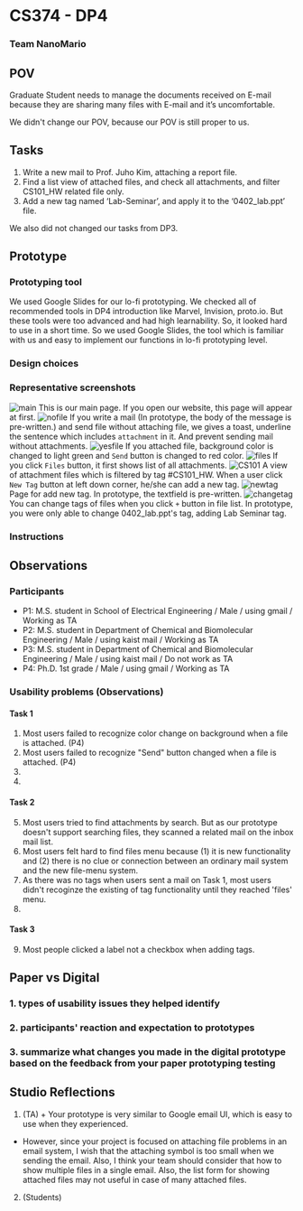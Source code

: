 # CS374 - DP4
### Team NanoMario

## POV
Graduate Student needs to manage the documents received on E-mail because they are sharing many files with E-mail and it’s uncomfortable.

We didn't change our POV, because our POV is still proper to us.

## Tasks
1. Write a new mail to Prof. Juho Kim, attaching a report file.
2. Find a list view of attached files, and check all attachments, and filter CS101_HW related file only.
3. Add a new tag named ‘Lab-Seminar’, and apply it to the ‘0402_lab.ppt’ file.

We also did not changed our tasks from DP3.

## Prototype
### Prototyping tool
We used Google Slides for our lo-fi prototyping. We checked all of recommended tools in DP4 introduction like Marvel, Invision, proto.io. But these tools were too advanced and had high learnability. So, it looked hard to use in a short time. So we used Google Slides, the tool which is familiar with us and easy to implement our functions in lo-fi prototyping level.

### Design choices


### Representative screenshots

![main](./main.jpg)
This is our main page. If you open our website, this page will appear at first. 
![nofile](./nofile.jpg)
If you write a mail (In prototype, the body of the message is pre-written.) and send file without attaching file, we gives a toast, underline the sentence which includes `attachment` in it. And prevent sending mail without attachments.
![yesfile](./yesfile.jpg)
If you attached file, background color is changed to light green and `Send` button is changed to red color.
![files](./files.jpg)
If you click `Files` button, it first shows list of all attachments. 
![CS101](./CS101.jpg)
A view of attachment files which is filtered by tag #CS101_HW. When a user click `New Tag` button at left down corner, he/she can add a new tag.
![newtag](./newtag.jpg)
Page for add new tag. In prototype, the textfield is pre-written.
![changetag](./changetag.jpg)
You can change tags of files when you click `+` button in file list. In prototype, you were only able to change 0402_lab.ppt's tag, adding Lab Seminar tag. 
### Instructions



## Observations
### Participants
- P1: M.S. student in School of Electrical Engineering / Male / using gmail / Working as TA
- P2: M.S. student in Department of Chemical and Biomolecular Engineering / Male / using kaist mail / Working as TA
- P3: M.S. student in Department of Chemical and Biomolecular Engineering / Male / using kaist mail / Do not work as TA
- P4: Ph.D. 1st grade / Male / using gmail / Working as TA

### Usability problems (Observations)
#### Task 1
1. Most users failed to recognize color change on background when a file is attached. (P4)
2. Most users failed to recognize "Send" button changed when a file is attached. (P4)
3. 
4.

#### Task 2
5. Most users tried to find attachments by search. But as our prototype doesn't support searching files, they scanned a related mail on the inbox mail list.
6. Most users felt hard to find files menu because (1) it is new functionality and (2) there is no clue or connection between an ordinary mail system and the new file-menu system.
7. As there was no tags when users sent a mail on Task 1, most users didn't recoginze the existing of tag functionality until they reached 'files' menu.
8.

#### Task 3
9. Most people clicked a label not a checkbox when adding tags.


## Paper vs Digital
### 1. types of usability issues they helped identify

### 2. participants' reaction and expectation to prototypes

### 3. summarize what changes you made in the digital prototype based on the feedback from your paper prototyping testing


## Studio Reflections
1. (TA) + Your prototype is very similar to Google email UI, which is easy to use when they experienced.
- However, since your project is focused on attaching file problems in an email system, I wish that the attaching symbol is too small when we sending the email. Also, I think your team should consider that how to show multiple files in a single email. Also, the list form for showing attached files may not useful in case of many attached files. 

2. (Students) 

